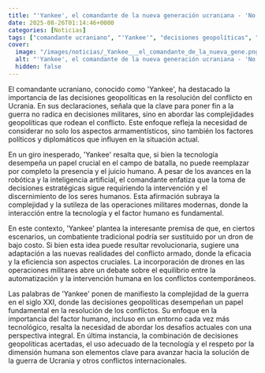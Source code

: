 ```yaml
---
title: "'Yankee', el comandante de la nueva generación ucraniana - 'No fantaseo con finales felices. Faltan decisiones geopolíticas'"
date: 2025-08-26T01:14:46+0000
categories: [Noticias]
tags: ["comandante ucraniano", "'Yankee'", "decisiones geopolíticas", "conflicto en Ucrania", "tecnología", "operaciones militares", "drones", "factor humano."]
cover:
  image: "/images/noticias/_Yankee___el_comandante_de_la_nueva_gene.png"
  alt: "'Yankee', el comandante de la nueva generación ucraniana - 'No fantaseo con finales felices. Faltan decisiones geopolíticas'"
  hidden: false
---
```


El comandante ucraniano, conocido como 'Yankee', ha destacado la importancia de las decisiones geopolíticas en la resolución del conflicto en Ucrania. En sus declaraciones, señala que la clave para poner fin a la guerra no radica en decisiones militares, sino en abordar las complejidades geopolíticas que rodean el conflicto. Este enfoque refleja la necesidad de considerar no solo los aspectos armamentísticos, sino también los factores políticos y diplomáticos que influyen en la situación actual.

En un giro inesperado, 'Yankee' resalta que, si bien la tecnología desempeña un papel crucial en el campo de batalla, no puede reemplazar por completo la presencia y el juicio humano. A pesar de los avances en la robótica y la inteligencia artificial, el comandante enfatiza que la toma de decisiones estratégicas sigue requiriendo la intervención y el discernimiento de los seres humanos. Esta afirmación subraya la complejidad y la sutileza de las operaciones militares modernas, donde la interacción entre la tecnología y el factor humano es fundamental.

En este contexto, 'Yankee' plantea la interesante premisa de que, en ciertos escenarios, un combatiente tradicional podría ser sustituido por un dron de bajo costo. Si bien esta idea puede resultar revolucionaria, sugiere una adaptación a las nuevas realidades del conflicto armado, donde la eficacia y la eficiencia son aspectos cruciales. La incorporación de drones en las operaciones militares abre un debate sobre el equilibrio entre la automatización y la intervención humana en los conflictos contemporáneos.

Las palabras de 'Yankee' ponen de manifiesto la complejidad de la guerra en el siglo XXI, donde las decisiones geopolíticas desempeñan un papel fundamental en la resolución de los conflictos. Su enfoque en la importancia del factor humano, incluso en un entorno cada vez más tecnológico, resalta la necesidad de abordar los desafíos actuales con una perspectiva integral. En última instancia, la combinación de decisiones geopolíticas acertadas, el uso adecuado de la tecnología y el respeto por la dimensión humana son elementos clave para avanzar hacia la solución de la guerra de Ucrania y otros conflictos internacionales.
